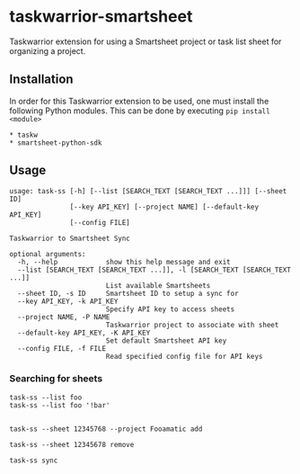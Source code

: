 # taskwarrior-smartsheet

Taskwarrior extension for using a Smartsheet project or task list sheet for organizing a project. 

## Installation

In order for this Taskwarrior extension to be used, one must install the following Python modules. This can be done by executing `pip install <module>`
    
    * taskw
    * smartsheet-python-sdk




## Usage

    usage: task-ss [-h] [--list [SEARCH_TEXT [SEARCH_TEXT ...]]] [--sheet ID]
                   [--key API_KEY] [--project NAME] [--default-key API_KEY]
                   [--config FILE]
    
    Taskwarrior to Smartsheet Sync
    
    optional arguments:
      -h, --help            show this help message and exit
      --list [SEARCH_TEXT [SEARCH_TEXT ...]], -l [SEARCH_TEXT [SEARCH_TEXT ...]]
                            List available Smartsheets
      --sheet ID, -s ID     Smartsheet ID to setup a sync for
      --key API_KEY, -k API_KEY
                            Specify API key to access sheets
      --project NAME, -P NAME
                            Taskwarrior project to associate with sheet
      --default-key API_KEY, -K API_KEY
                            Set default Smartsheet API key
      --config FILE, -f FILE
                            Read specified config file for API keys


### Searching for sheets

    task-ss --list foo
    task-ss --list foo '!bar'
    
    
    task-ss --sheet 12345768 --project Fooamatic add
    
    task-ss --sheet 12345678 remove
    
    task-ss sync